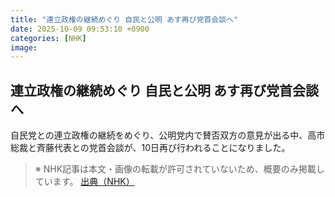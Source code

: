 ```yaml
---
title: "連立政権の継続めぐり 自民と公明 あす再び党首会談へ"
date: 2025-10-09 09:53:10 +0900
categories: [NHK]
image: 
---
```

## 連立政権の継続めぐり 自民と公明 あす再び党首会談へ

自民党との連立政権の継続をめぐり、公明党内で賛否双方の意見が出る中、高市総裁と斉藤代表との党首会談が、10日再び行われることになりました。

> ※ NHK記事は本文・画像の転載が許可されていないため、概要のみ掲載しています。
[出典（NHK）](http://www3.nhk.or.jp/news/html/20251009/k10014945671000.html)
